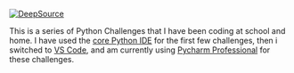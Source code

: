 [![DeepSource](https://static.deepsource.io/deepsource-badge-light-mini.svg)](https://deepsource.io/gh/RCNOverwatcher/Python-Challenges/?ref=repository-badge)

This is a series of Python Challenges that I have been coding at school and home. I have used the [core Python IDE](https://www.python.org/downloads/ "Python Downloads") for the first few challenges, then i switched to [VS Code](https://code.visualstudio.com/ "VS Code"), and am currently using [Pycharm Professional](https://www.jetbrains.com/pycharm/ "PyCharm Homepage") for these challenges. 
